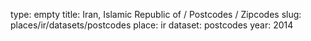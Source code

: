 type: empty
title: Iran, Islamic Republic of / Postcodes / Zipcodes
slug: places/ir/datasets/postcodes
place: ir
dataset: postcodes
year: 2014
